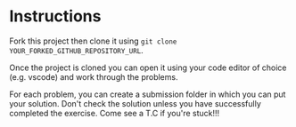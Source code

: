 # Instructions

Fork this project then clone it using `git clone YOUR_FORKED_GITHUB_REPOSITORY_URL`.

Once the project is cloned you can open it using your code editor of choice (e.g. vscode) and work through the problems.

For each problem, you can create a submission folder in which you can put your solution. Don't check the solution unless you have successfully completed the exercise. Come see a T.C if you're stuck!!!
